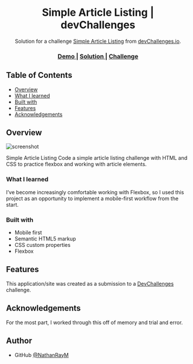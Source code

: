 <!-- Please update value in the {}  -->

<h1 align="center"> Simple Article Listing | devChallenges</h1>

<div align="center">
   Solution for a challenge <a href="https://devchallenges.io/challenge/simple-article-listing" target="_blank">Simple Article Listing</a> from <a href="http://devchallenges.io" target="_blank">devChallenges.io</a>.
</div>

<div align="center">
  <h3>
    <a href="{https://your-demo-link.your-domain}">
      Demo
    </a>
    <span> | </span>
    <a href="{https://your-url-to-the-solution}">
      Solution
    </a>
    <span> | </span>
    <a href="https://devchallenges.io/challenge/simple-article-listing">
      Challenge
    </a>
  </h3>
</div>

<!-- TABLE OF CONTENTS -->

## Table of Contents

- [Overview](#overview)
- [What I learned](#what-i-learned)
- [Built with](#built-with)
- [Features](#features)
- [Acknowledgements](#acknowledgements)

<!-- OVERVIEW -->

## Overview

![screenshot](https://github.com/NathanRayM/devchallengesio/blob/main/images/Desktop_1350px.jpg)

Simple Article Listing
Code a simple article listing challenge with HTML and CSS to practice flexbox and working with article elements.

### What I learned

I’ve become increasingly comfortable working with Flexbox, so I used this project as an opportunity to implement a mobile-first workflow from the start.

### Built with

<!-- This section should list any major frameworks that you built your project using. Here are a few examples.-->

- Mobile first
- Semantic HTML5 markup
- CSS custom properties
- Flexbox

## Features

<!-- List the features of your application or follow the template. Don't share the figma file here :) -->

This application/site was created as a submission to a [DevChallenges](https://devchallenges.io/challenges-dashboard) challenge.

## Acknowledgements

For the most part, I worked through this off of memory and trial and error.

## Author

- GitHub [@NathanRayM](https://github.com/NathanRayM)
